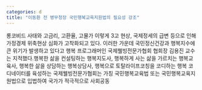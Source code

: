```yaml
---
categories: d
title: "이동환 전 병무청장 국민행복교육지원법의 필요성 강조"
---
```

롱코비드 사태와 고금리, 고환율, 고물가 이렇게 3고 현상, 국제정세의 급변 등으로 인해 가정경제 위축현상 심화가 고착화되고 있다. 이러한 가운데 국민정신건강과 행복지수에 큰 위기가 발생하고 있다고 행복 프로그래머인 국제웰빙전문가협회 협회장 김용진 교수는 지적했다.행복한 삶을 컨설팅하는 행복지도사, 행복하게 사는 삶을 가르치는 행복교육사, 행복한 삶을 상담하는 행복상담사, 행복으로 토탈라이프코칭을 코디하는 행복 코디네이터를 육성하는 국제웰빙전문가협회는 가칭 국민행복교육법 또는 국민행복교육지원법으로 입법하여 국가가 적극적으로 사회공동